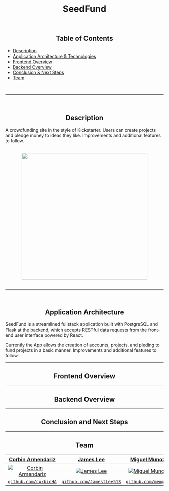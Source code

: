 <div align="center">
  <h1>SeedFund</h1>
</div>

<br>

<div align="center">
  <h2>Table of Contents</h2>
</div>


- [Description](#Description)
- [Application Architecture & Technologies](#Application-Architecture)
- [Frontend Overview](#Frontend-Overview)
- [Backend Overview](#Backend-Overview)
- [Conclusion & Next Steps](#Conclusion-And-Next-Steps)
- [Team](#Team)

<br>

---

<br>

<div align="center">
  <h2>Description</h2>
</div>

A crowdfunding site in the style of Kickstarter.  Users can create projects and pledge money to ideas they like.  Improvements and additional features to follow.

<br>

<div align="center">
<img src="https://i.gyazo.com/7f5cf3f068882affb830ff7fdc75876d.gif" width=400px>
</div>

<br>

---

<br>

<div align="center">
  <h2>Application Architecture</h2>
</div>

SeedFund is a streamlined fullstack application built with PostgreSQL and Flask at the backend, which accepts RESTful data requests from the front-end user interface powered by React.

Currently the App allows the creation of accounts, projects, and pleding to fund projects in a basic manner.  Improvements and additional features to follow.


---

<div align="center">
  <h2>Frontend Overview</h2>
</div>



---

<div align="center">
  <h2>Backend Overview</h2>
</div>



---

<div align="center">
  <h2>Conclusion and Next Steps</h2>
</div>



---

<div align="center">
  <h2>Team</h2>
</div>


| <a href="https://github.com/corbinHA" target="_blank">**Corbin Armendariz**</a> | <a href="https://github.com/JamestLee513" target="_blank">**James Lee**</a> | <a href="https://github.com/memg92" target="_blank">**Miguel Munoz**</a> | <a href="https://github.com/tjtaylorjr" target="_blank">**TJ Taylor**</a> |
|:---:|:---:|:---:|:---:|
| [![Corbin Armendariz](https://avatars2.githubusercontent.com/u/68240935?s=150&u=5e9e01a87cf8c2f8b64633cb321a9007e72b6b17&v=4)](https://github.com/corbinHA) | [![James Lee](https://avatars3.githubusercontent.com/u/19562787?s=150&u=ebac3a5c61b12ca0b72e065bc3177eecc7cb122f&v=4)](https://github.com/JamestLee513) | [![Miguel Munoz](https://avatars0.githubusercontent.com/u/68749533?s=150&u=af9fe29e52e4db280ff178749a4ef44c28268b89&v=4)](https://github.com/memg92) | [![TJ Taylor](https://avatars3.githubusercontent.com/u/62177226?s=150&u=034c0f894dd93f9eb2ed8e43e3172ed83d19a9cc&v=4)](https://github.com/tjtaylorjr) |
| <a href="http://github.com/corbinHA" target="_blank">`github.com/corbinHA`</a> | <a href="https://github.com/JamestLee513" target="_blank">`github.com/JamestLee513`</a> | <a href="http://github.com/memg92" target="_blank">`github.com/memg92`</a> | <a href="http://github.com/tjtaylorjr" target="_blank">`github.com/tjtaylorjr`</a> |
